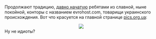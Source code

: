 Продолжают традицию, <a href='/blog/20.html'>давно начатую</a> ребятами из славной, ныне покойной, конторы с названием evrohost.com, товарищи украинского происхождения. Вот что красуется на главной странице <a href='http://pics.org.ua/'>pics.org.ua</a>:<center><img src='/media/pictures/provider.png' /></center>Ну не идиоты?